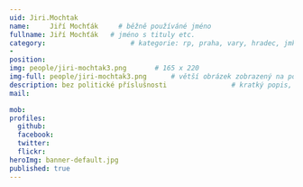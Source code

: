 ```yaml
---
uid: Jiri.Mochtak
name:     Jiří Mochťák     # běžně používáné jméno
fullname: Jiří Mochťák   # jméno s tituly etc.
category:                     # kategorie: rp, praha, vary, hradec, jmk, senat
- 
position:
img: people/jiri-mochtak3.png       # 165 x 220
img-full: people/jiri-mochtak3.png      # větší obrázek zobrazený na podrobném profilu
description: bez politické příslušnosti                # kratký popis, max 160 znaků
mail:

mob:   
profiles: 
  github: 
  facebook:      
  twitter:        
  flickr:       
heroImg: banner-default.jpg
published: true
---
```

